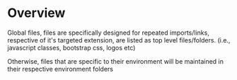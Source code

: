 # Overview

Global files, files are specifically designed for repeated imports/links, respective of it's targeted extension, are listed as top level files/folders. (i.e., javascript classes, bootstrap css, logos etc)

Otherwise, files that are specific to their environment will be maintained in their respective environment folders
